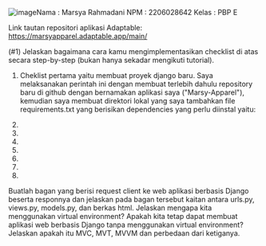 ![image](https://github.com/marsyarahmadani/Marsy-Apparel/assets/116958619/c5d99505-51eb-44fa-90be-1bdf63a082c7)Nama  : Marsya Rahmadani
NPM   : 2206028642
Kelas : PBP E

Link tautan repositori aplikasi Adaptable: https://marsyapparel.adaptable.app/main/

(#1) Jelaskan bagaimana cara kamu mengimplementasikan checklist di atas secara step-by-step (bukan hanya sekadar mengikuti tutorial).
1. Cheklist pertama yaitu membuat proyek django baru. Saya melaksanakan perintah ini dengan membuat terlebih dahulu repository baru di github dengan bernamakan aplikasi saya ("Marsy-Apparel"), kemudian saya membuat direktori lokal yang saya tambahkan file requirements.txt yang berisikan dependencies yang perlu diinstal yaitu:





3. 
4.
5.
6.
7.
8.
9.
Buatlah bagan yang berisi request client ke web aplikasi berbasis Django beserta responnya dan jelaskan pada bagan tersebut kaitan antara urls.py, views.py, models.py, dan berkas html.
Jelaskan mengapa kita menggunakan virtual environment? Apakah kita tetap dapat membuat aplikasi web berbasis Django tanpa menggunakan virtual environment?
Jelaskan apakah itu MVC, MVT, MVVM dan perbedaan dari ketiganya.
